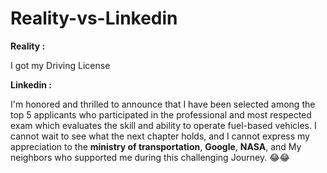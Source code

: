 # Reality-vs-Linkedin

**Reality :**<br>

I got my Driving License

**Linkedin :**<br>

I'm honored and thrilled to announce that I have been selected among the top 5 applicants who participated in the professional and most respected exam which evaluates the skill and ability to operate fuel-based vehicles. I cannot wait to see what the next chapter holds, and I cannot express my appreciation to the **ministry of transportation**, **Google**, **NASA**, and My neighbors who supported me during this challenging Journey. 😂😂
